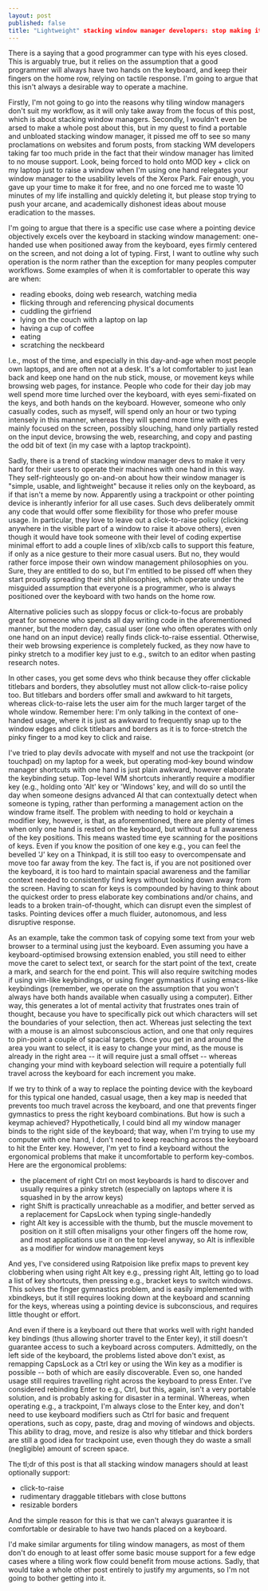 ```yaml
---
layout: post
published: false
title: "Lightweight" stacking window manager developers: stop making it hard to use a computer with one hand
---
```


There is a saying that a good programmer can type with his eyes closed. This is arguably true, but it relies on the assumption that a good programmer will always have two hands on the keyboard, and keep their fingers on the home row, relying on tactile response. I'm going to argue that this isn't always a desirable way to operate a machine. 

Firstly, I'm not going to go into the reasons why tiling window managers don't suit my workflow, as it will only take away from the focus of this post, which is about stacking window managers. Secondly, I wouldn't even be arsed to make a whole post about this, but in my quest to find a portable and unbloated stacking window manager, it pissed me off to see so many proclamations on websites and forum posts, from stacking WM developers taking far too much pride in the fact that their window manager has limited to no mouse support. Look, being forced to hold onto MOD key + click on my laptop just to raise a window when I'm using one hand relegates your window manager to the usability levels of the Xerox Park. Fair enough, you gave up your time to make it for free, and no one forced me to waste 10 minutes of my life installing and quickly deleting it, but please stop trying to push your arcane, and academically dishonest ideas about mouse eradication to the masses. 

I'm going to argue that there is a specific use case where a pointing device objectively excels over the keyboard in stacking window management: one-handed use when positioned away from the keyboard, eyes firmly centered on the screen, and not doing a lot of typing. First, I want to outline why such operation is the norm rather than the exception for many peoples computer workflows. Some examples of when it is comfortabler to operate this way are when:

-  reading ebooks, doing web research, watching media
-  flicking through and referencing physical documents
-  cuddling the girfriend
-  lying on the couch with a laptop on lap
-  having a cup of coffee
-  eating
-  scratching the neckbeard

I.e., most of the time, and especially in this day-and-age when most people own laptops, and are often not at a desk. It's a lot comfortabler to just lean back and keep one hand on the nub stick, mouse, or movement keys while browsing web pages, for instance. People who code for their day job may well spend more time lurched over the keyboard, with eyes semi-fixated on the keys, and both hands on the keyboard. However, someone who only casually codes, such as myself, will spend only an hour or two typing intensely in this manner, whereas they will spend more time with eyes mainly focused on the screen, possibly slouching, hand only partially rested on the input device, browsing the web, researching, and copy and pasting the odd bit of text (in my case with a laptop trackpoint).

Sadly, there is a trend of stacking window manager devs to make it very hard for their users to operate their machines with one hand in this way. They self-righteously go on-and-on about how their window manager is  "simple, usable, and lightweight" because it relies only on the keyboard, as if that isn't a meme by now. Apparently using a trackpoint or other pointing device is inherantly inferior for all use cases. Such devs deliberately ommit any code that would offer some flexibility for those who prefer mouse usage. In particular, they love to leave out a click-to-raise policy (clicking anywhere in the visible part of a window to raise it above others), even though it would have took someone with their level of coding expertise minimal effort to add a couple lines of xlib/xcb calls to support this feature, if only as a nice gesture to their more casual users. But no, they would rather force impose their own window management philosophies on you. Sure, they are entitled to do so, but I'm entitled to be pissed off when they start proudly spreading their shit philosophies, which operate under the misguided assumption that everyone is a programmer, who is always positioned over the keyboard with two hands on the home row. 

Alternative policies such as sloppy focus or click-to-focus are probably great for someone who spends all day writing code in the aforementioned manner, but the modern day, casual user (one who often operates with only one hand on an input device) really finds click-to-raise essential. Otherwise, their web browsing experience is completely fucked, as they now have to pinky stretch to a modifier key just to e.g., switch to an editor when pasting research notes.

In other cases, you get some devs who think because they offer clickable titlebars and borders, they absolutley must not allow click-to-raise policy too. But titlebars and borders offer small and awkward to hit targets, whereas click-to-raise lets the user aim for the much larger target of the whole window. Remember here: I'm only talking in the context of one-handed usage, where it is just as awkward to frequently snap up to the window edges and click titlebars and borders as it is to force-stretch the pinky finger to a mod key to click and raise. 

I've tried to play devils advocate with myself and not use the trackpoint (or touchpad) on my laptop for a week, but operating mod-key bound window manager shortcuts with one hand is just plain awkward, however elaborate the keybinding setup. Top-level WM shortcuts inherantly require a modifier key (e.g., holding onto 'Alt' key or 'Windows' key, and will do so until the day when someone designs advanced AI that can contextually detect when someone is typing, rather than performing a management action on the window frame itself. The problem with needing to hold or keychain a modifier key, however, is that, as aforementioned, there are plenty of times when only one hand is rested on the keyboard, but without a full awareness of the key positions. This means wasted time eye scanning for the positions of keys. Even if you know the position of one key e.g., you can feel the bevelled 'J' key on a Thinkpad, it is still too easy to overcompensate and move too far away from the key. The fact is, if you are not positioned over the keyboard, it is too hard to maintain spacial awareness and the familiar context needed to consistently find keys without looking down away from the screen. Having to scan for keys is compounded by having to think about the quickest order to press elaborate key combinations and/or chains, and leads to a broken train-of-thought, which can disrupt even the simplest of tasks. Pointing devices offer a much fluider, autonomous, and less disruptive response. 

As an example, take the common task of copying some text from your web browser to a terminal using just the keyboard. Even assuming you have a keyboard-optimised browsing extension enabled, you still need to either move the caret to select text, or search for the start point of the text, create a mark, and search for the end point. This will also require switching modes if using vim-like keybindings, or using finger gymnastics if using emacs-like keybindings (remember, we operate on the assumption that you won't always have both hands available when casually using a computer). Either way, this generates a lot of mental activity that frustrates ones train of thought, because you have to specifically pick out which characters will set the boundaries of your selection, then act. Whereas just selecting the text with a mouse is an almost subconscious action, and one that only requires to pin-point a couple of spacial targets. Once you get in and around the area you want to select, it is easy to change your mind, as the mouse is already in the right area -- it will require just a small offset -- whereas changing your mind with keyboard selection will require a potentially full travel across the keyboard for each increment you make. 

If we try to think of a way to replace the pointing device with the keyboard for this typical one handed, casual usage, then a key map is needed that prevents too much travel across the keyboard, and one that prevents finger gymnastics to press the right keyboard combinations. But how is such a keymap achieved? Hypothetically, I could bind all my window manager binds to the right side of the keyboard; that way, when I'm trying to use my computer with one hand, I don't need to keep reaching across the keyboard to hit the Enter key. However, I'm yet to find a keyboard without the ergonomical problems that make it uncomfortable to perform key-combos. Here are the ergonomical problems:

 - the placement of right Ctrl on most keyboards is hard to discover and usually requires a pinky stretch (especially on laptops where it is squashed in by the arrow keys)
 - right Shift is practically unreachable as a modifier, and better served as a replacement for CapsLock when typing single-handedly
 - right Alt key is accessible with the thumb, but the muscle movement to position on it still often misaligns your other fingers off the home row, and most applications use it on the top-level anyway, so Alt is inflexible as a modifier for window management keys

And yes, I've considered using Ratpoision like prefix maps to prevent key clobbering when using right Alt key e.g., pressing right Alt, letting go to load a list of key shortcuts, then pressing e.g., bracket keys to switch windows. This solves the finger gymnastics problem, and is easily implemented with xbindkeys, but it still requires looking down at the keyboard and scanning for the keys, whereas using a pointing device is subconscious, and requires little thought or effort. 

And even if there is a keyboard out there that works well with right handed key bindings (thus allowing shorter travel to the Enter key), it still doesn't guarantee access to such a keyboard across computers. Admittedly, on the left side of the keyboard, the problems listed above don't exist, as remapping CapsLock as a Ctrl key or using the Win key as a modifier is possible -- both of which are easily discoverable. Even so, one handed usage still requires travelling right across the keyboard to press Enter. I've considered rebinding Enter to e.g., Ctrl, but this, again, isn't a very portable solution, and is probably asking for disaster in a terminal. Whereas, when operating e.g., a trackpoint, I'm always close to the Enter key, and don't need to use keyboard modifiers such as Ctrl for basic and frequent operations, such as copy, paste, drag and moving of windows and objects. This ability to drag, move, and resize is also why titlebar and thick borders are still a good idea for trackpoint use, even though they do waste a small (negligible) amount of screen space. 

The tl;dr of this post is that all stacking window managers should at least optionally support:

 - click-to-raise
 - rudimentary draggable titlebars with close buttons
 - resizable borders

And the simple reason for this is that we can't always guarantee it is comfortable or desirable to have two hands placed on a keyboard. 

I'd make similar arguments for tiling window managers, as most of them don't do enough to at least offer some basic mouse support for a few edge cases where a tiling work flow could benefit from mouse actions. Sadly, that would take a whole other post entirely to justify my arguments, so I'm not going to bother getting into it.
